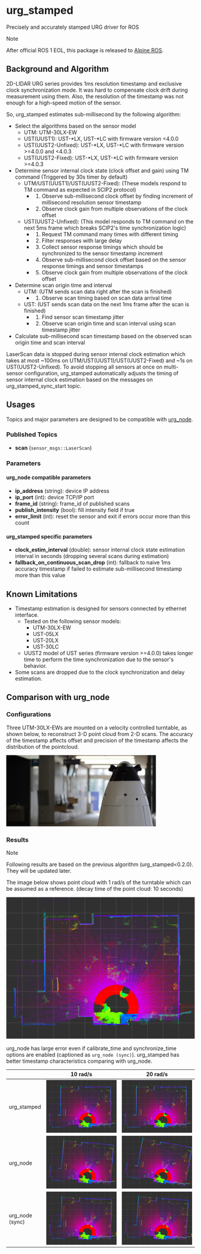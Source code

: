 urg\_stamped
====================

Precisely and accurately stamped URG driver for ROS

> [!NOTE]
> After official ROS 1 EOL, this package is released to [Alpine ROS](https://www.seqsense.org/alpine-ros).

## Background and Algorithm

2D-LIDAR URG series provides 1ms resolution timestamp and exclusive clock synchronization mode.
It was hard to compensate clock drift during measurement using them.
Also, the resolution of the timestamp was not enough for a high-speed motion of the sensor.

So, urg\_stamped estimates sub-millisecond by the following algorithm:

- Select the algorithms based on the sensor model
  - UTM: UTM-30LX-EW
  - UST(UUST1): UST-\*LX, UST-\*LC with firmware version <4.0.0
  - UST(UUST2-Unfixed): UST-\*LX, UST-\*LC with firmware version >=4.0.0 and <4.0.3
  - UST(UUST2-Fixed): UST-\*LX, UST-\*LC with firmware version >=4.0.3
- Determine sensor internal clock state (clock offset and gain) using TM command (Triggered by 30s timer by default)
  - UTM/UST(UUST1)/UST(UUST2-Fixed): (These models respond to TM command as expected in SCIP2 protocol)
    - 1. Observe sub-millisecond clock offset by finding increment of millisecond resolution sensor timestamp
    - 2. Observe clock gain from multiple observations of the clock offset
  - UST(UUST2-Unfixed): (This model responds to TM command on the next 5ms frame which breaks SCIP2's time synchronization logic)
    - 1. Request TM command many times with different timing
    - 2. Filter responses with large delay
    - 3. Collect sensor response timings which should be synchronized to the sensor timestamp increment
    - 4. Observe sub-millisecond clock offset based on the sensor response timings and sensor timestamps
    - 5. Observe clock gain from multiple observations of the clock offset
- Determine scan origin time and interval
  - UTM: (UTM sends scan data right after the scan is finished)
    - 1. Observe scan timing based on scan data arrival time
  - UST: (UST sends scan data on the next 1ms frame after the scan is finished)
    - 1. Find sensor scan timestamp jitter
    - 2. Observe scan origin time and scan interval using scan timestamp jitter
- Calculate sub-millisecond scan timestamp based on the observed scan origin time and scan interval

LaserScan data is stopped during sensor internal clock estimation which takes at most ~100ms on UTM/UST(UUST1)/UST(UUST2-Fixed) and ~1s on UST(UUST2-Unfixed).
To avoid stopping all sensors at once on multi-sensor configuration, urg\_stamped automatically adjusts the timing of sensor internal clock estimation based on the messages on urg\_stamped\_sync\_start topic.

## Usages

Topics and major parameters are designed to be compatible with [urg\_node](http://wiki.ros.org/urg_node).

### Published Topics

- **scan** (`sensor_msgs::LaserScan`)

### Parameters

#### urg\_node compatible parameters

- **ip_address** (string): device IP address
- **ip_port** (int): device TCP/IP port
- **frame_id** (string): frame\_id of published scans
- **publish_intensity** (bool): fill intensity field if true
- **error_limit** (int): reset the sensor and exit if errors occur more than this count

#### urg\_stamped specific parameters

- **clock_estim_interval** (double): sensor internal clock state estimation interval in seconds (dropping several scans during estimation)
- **fallback_on_continuous_scan_drop** (int): fallback to naive 1ms accuracy timestamp if failed to estimate sub-millisecond timestamp more than this value

## Known Limitations

- Timestamp estimation is designed for sensors connected by ethernet interface.
  - Tested on the following sensor models:
    - UTM-30LX-EW
    - UST-05LX
    - UST-20LX
    - UST-30LC
  - UUST2 model of UST series (firmware version >=4.0.0) takes longer time to perform the time synchronization due to the sensor's behavior.
- Some scans are dropped due to the clock synchronization and delay estimation.

## Comparison with urg\_node

### Configurations

Three UTM-30LX-EWs are mounted on a velocity controlled turntable, as shown below, to reconstruct 3-D point cloud from 2-D scans.
The accuracy of the timestamp affects offset and precision of the timestamp affects the distribution of the pointcloud.

![SQ-LIDAR](doc/images/sqlidar.jpg)

### Results

> [!NOTE]  
> Following results are based on the previous algorithm (urg\_stamped<0.2.0).
> They will be updated later.

The image below shows point cloud with 1 rad/s of the turntable which can be assumed as a reference.
(decay time of the point cloud: 10 seconds)

![urg\_stamped 1 rad/s](doc/images/urg_stamped_1radps.png)

urg\_node has large error even if calibrate\_time and synchronize\_time options are enabled (captioned as `urg_node (sync)`).
urg\_stamped has better timestamp characteristics comparing with urg\_node.

&nbsp;              | 10 rad/s                                                         | 20 rad/s
---                 | ---                                                              | ---
urg\_stamped        | ![urg\_stamped 10 rad/s](doc/images/urg_stamped_10radps.png)     | ![urg\_stamped 20 rad/s](doc/images/urg_stamped_20radps.png)
urg\_node           | ![urg\_node 10 rad/s](doc/images/urg_node_10radps.png)           | ![urg\_node 20 rad/s](doc/images/urg_node_20radps.png)
urg\_node<br>(sync) | ![urg\_node sync 10 rad/s](doc/images/urg_node_sync_10radps.png) | ![urg\_node sync\_20 rad/s](doc/images/urg_node_sync_20radps.png)
